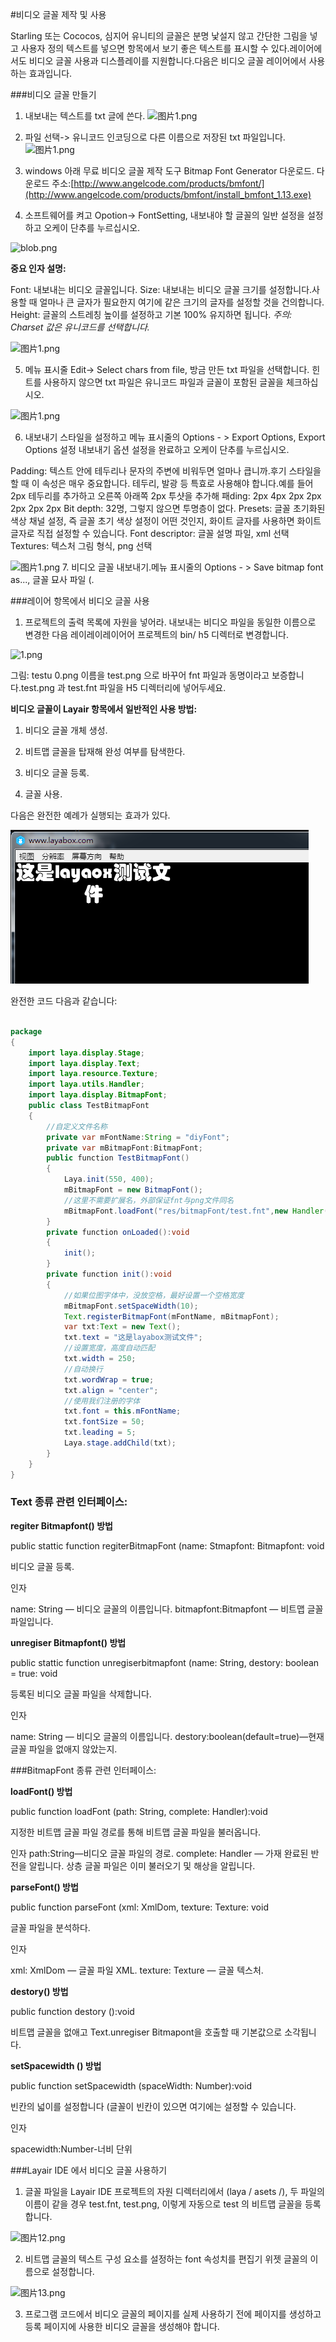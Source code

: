 #비디오 글꼴 제작 및 사용



Starling 또는 Cococos, 심지어 유니티의 글꼴은 분명 낯설지 않고 간단한 그림을 넣고 사용자 정의 텍스트를 넣으면 항목에서 보기 좋은 텍스트를 표시할 수 있다.레이어에서도 비디오 글꼴 사용과 디스플레이를 지원합니다.다음은 비디오 글꼴 레이어에서 사용하는 효과입니다.



 



###비디오 글꼴 만들기

1. 내보내는 텍스트를 txt 글에 쓴다.
​![图片1.png](http://ldc.layabox.com/uploadfile/image/20160518/1463538920512897.png)

2. 파일 선택-> 유니코드 인코딩으로 다른 이름으로 저장된 txt 파일입니다.
​![图片1.png](http://ldc.layabox.com/uploadfile/image/20160518/1463538942170528.png)

3. windows 아래 무료 비디오 글꼴 제작 도구 Bitmap Font Generator 다운로드.
다운로드 주소:[http://www.angelcode.com/products/bmfont/](http://www.angelcode.com/products/bmfont/install_bmfont_1.13.exe)

4. 소프트웨어를 켜고 Opotion-> FontSetting, 내보내야 할 글꼴의 일반 설정을 설정하고 오케이 단추를 누르십시오.

![blob.png](http://ldc.layabox.com/uploadfile/image/20170104/1483527761311236.png)        

**중요 인자 설명:**

Font: 내보내는 비디오 글꼴입니다.
Size: 내보내는 비디오 글꼴 크기를 설정합니다.사용할 때 얼마나 큰 글자가 필요한지 여기에 같은 크기의 글자를 설정할 것을 건의합니다.
Height: 글꼴의 스트레칭 높이를 설정하고 기본 100% 유지하면 됩니다.
​*주의: Charset 값은 유니코드를 선택합니다.*

​![图片1.png](http://ldc.layabox.com/uploadfile/image/20160518/1463538956945255.png)

5. 메뉴 표시줄 Edit-> Select chars from file, 방금 만든 txt 파일을 선택합니다. 힌트를 사용하지 않으면 txt 파일은 유니코드 파일과 글꼴이 포함된 글꼴을 체크하십시오.

​![图片1.png](http://ldc.layabox.com/uploadfile/image/20160518/1463538965101975.png)

6. 내보내기 스타일을 설정하고 메뉴 표시줄의 Options - > Export Options, Export Options 설정 내보내기 옵션 설정을 완료하고 오케이 단추를 누르십시오.

Padding: 텍스트 안에 테두리나 문자의 주변에 비워두면 얼마나 큽니까.후기 스타일을 할 때 이 속성은 매우 중요합니다. 테두리, 발광 등 특효로 사용해야 합니다.예를 들어 2px 테두리를 추가하고 오른쪽 아래쪽 2px 투샷을 추가해 패ding: 2px 4px 2px 2px 2px 2px 2px
Bit depth: 32명, 그렇지 않으면 투명층이 없다.
Presets: 글꼴 초기화된 색상 채널 설정, 즉 글꼴 초기 색상 설정이 어떤 것인지, 화이트 글자를 사용하면 화이트 글자로 직접 설정할 수 있습니다.
Font descriptor: 글꼴 설명 파일, xml 선택
Textures: 텍스처 그림 형식, png 선택

​![图片1.png](http://ldc.layabox.com/uploadfile/image/20160518/1463538975736762.png)
7. 비디오 글꼴 내보내기.메뉴 표시줄의 Options - > Save bitmap font as..., 글꼴 묘사 파일 (.



 



###레이어 항목에서 비디오 글꼴 사용

1. 프로젝트의 출력 목록에 자원을 넣어라.
내보내는 비디오 파일을 동일한 이름으로 변경한 다음 레이레이레이어어 프로젝트의 bin/ h5 디렉터로 변경합니다.

​![1.png](http://ldc.layabox.com/uploadfile/image/20160627/1467013751154102.png)

그림: testu 0.png 이름을 test.png 으로 바꾸어 fnt 파일과 동명이라고 보증합니다.test.png 과 test.fnt 파일을 H5 디렉터리에 넣어두세요.


 



**비디오 글꼴이 Layair 항목에서 일반적인 사용 방법:**

1. 비디오 글꼴 개체 생성.

2. 비트맵 글꼴을 탑재해 완성 여부를 탐색한다.

3. 비디오 글꼴 등록.

4. 글꼴 사용.

다음은 완전한 예례가 실행되는 효과가 있다.

![8.png](img/8.png)

완전한 코드 다음과 같습니다:



 




```java

package
{
    import laya.display.Stage;
    import laya.display.Text;
    import laya.resource.Texture;
    import laya.utils.Handler;
    import laya.display.BitmapFont;
    public class TestBitmapFont
    {
        //自定义文件名称
        private var mFontName:String = "diyFont";
        private var mBitmapFont:BitmapFont;
        public function TestBitmapFont()
        {
            Laya.init(550, 400);
            mBitmapFont = new BitmapFont();
            //这里不需要扩展名，外部保证fnt与png文件同名
            mBitmapFont.loadFont("res/bitmapFont/test.fnt",new Handler(this,onLoaded));
        }
        private function onLoaded():void
        {
            init();
        }
        private function init():void
        { 
            //如果位图字体中，没放空格，最好设置一个空格宽度
            mBitmapFont.setSpaceWidth(10);
            Text.registerBitmapFont(mFontName, mBitmapFont);
            var txt:Text = new Text();
            txt.text = "这是layabox测试文件";
            //设置宽度，高度自动匹配
            txt.width = 250;
            //自动换行
            txt.wordWrap = true;
            txt.align = "center";
            //使用我们注册的字体
            txt.font = this.mFontName;
            txt.fontSize = 50;
            txt.leading = 5;
            Laya.stage.addChild(txt);
        }
    }
}
```





 



### **Text 종류 관련 인터페이스:**


 **regiter Bitmapfont() 방법**  

public stattic function regiterBitmapFont (name: Stmapfont: Bitmapfont: void

비디오 글꼴 등록.

인자

name: String — 비디오 글꼴의 이름입니다.
bitmapfont:Bitmapfont — 비트맵 글꼴 파일입니다.


 



**unregiser Bitmapfont() 방법** 

public stattic function unregiserbitmapfont (name: String, destory: boolean = true: void

등록된 비디오 글꼴 파일을 삭제합니다.

인자

name: String — 비디오 글꼴의 이름입니다.
destory:boolean(default=true)—현재 글꼴 파일을 없애지 않았는지.



  



###BitmapFont 종류 관련 인터페이스:


 **loadFont() 방법** 

public function loadFont (path: String, complete: Handler):void

지정한 비트맵 글꼴 파일 경로를 통해 비트맵 글꼴 파일을 불러옵니다.

인자
path:String—비디오 글꼴 파일의 경로.
complete: Handler — 가재 완료된 반전을 알립니다. 상층 글꼴 파일은 이미 불러오기 및 해상을 알립니다.


 



**parseFont() 방법** 

public function parseFont (xml: XmlDom, texture: Texture: void

글꼴 파일을 분석하다.

인자

xml: XmlDom — 글꼴 파일 XML.
texture: Texture — 글꼴 텍스처.


 

 



**destory() 방법**

public function destory ():void

비트맵 글꼴을 없애고 Text.unregiser Bitmapont을 호출할 때 기본값으로 소각됩니다.


  



**setSpacewidth () 방법**

public function setSpacewidth (spaceWidth: Number):void

빈칸의 넓이를 설정합니다 (글꼴이 빈칸이 있으면 여기에는 설정할 수 있습니다.

인자

spacewidth:Number-너비 단위



 

  



###Layair IDE 에서 비디오 글꼴 사용하기

1. 글꼴 파일을 Layair IDE 프로젝트의 자원 디렉터리에서 (laya / asets /), 두 파일의 이름이 같을 경우 test.fnt, test.png, 이렇게 자동으로 test 의 비트맵 글꼴을 등록합니다.

![图片12.png](http://ldc.layabox.com/uploadfile/image/20160701/1467381250863605.png)

2. 비트맵 글꼴의 텍스트 구성 요소를 설정하는 font 속성치를 편집기 위젯 글꼴의 이름으로 설정합니다.

![图片13.png](http://ldc.layabox.com/uploadfile/image/20160701/1467381279857087.png)

3. 프로그램 코드에서 비디오 글꼴의 페이지를 실제 사용하기 전에 페이지를 생성하고 등록 페이지에 사용한 비디오 글꼴을 생성해야 합니다.


 